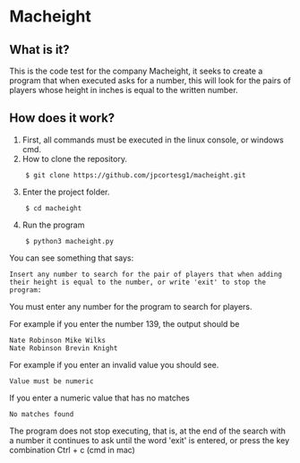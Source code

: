 # Macheight

## What is it?

This is the code test for the company Macheight, it seeks to create a program that when executed asks for a number, this will look for the pairs of players whose height in inches is equal to the written number.

## How does it work?

1. First, all commands must be executed in the linux console, or windows cmd.
2. How to clone the repository.
```
    $ git clone https://github.com/jpcortesg1/macheight.git
```

3. Enter the project folder.
```
    $ cd macheight
```

4. Run the program
```
    $ python3 macheight.py
```
You can see something that says:
```
Insert any number to search for the pair of players that when adding their height is equal to the number, or write 'exit' to stop the program:
```

You must enter any number for the program to search for players.

For example if you enter the number 139, the output should be
```
Nate Robinson Mike Wilks
Nate Robinson Brevin Knight
```

For example if you enter an invalid value you should see.
```
Value must be numeric
```

If you enter a numeric value that has no matches
```
No matches found
```

The program does not stop executing, that is, at the end of the search with a number it continues to ask until the word 'exit' is entered, or press the key combination Ctrl + c (cmd in mac)